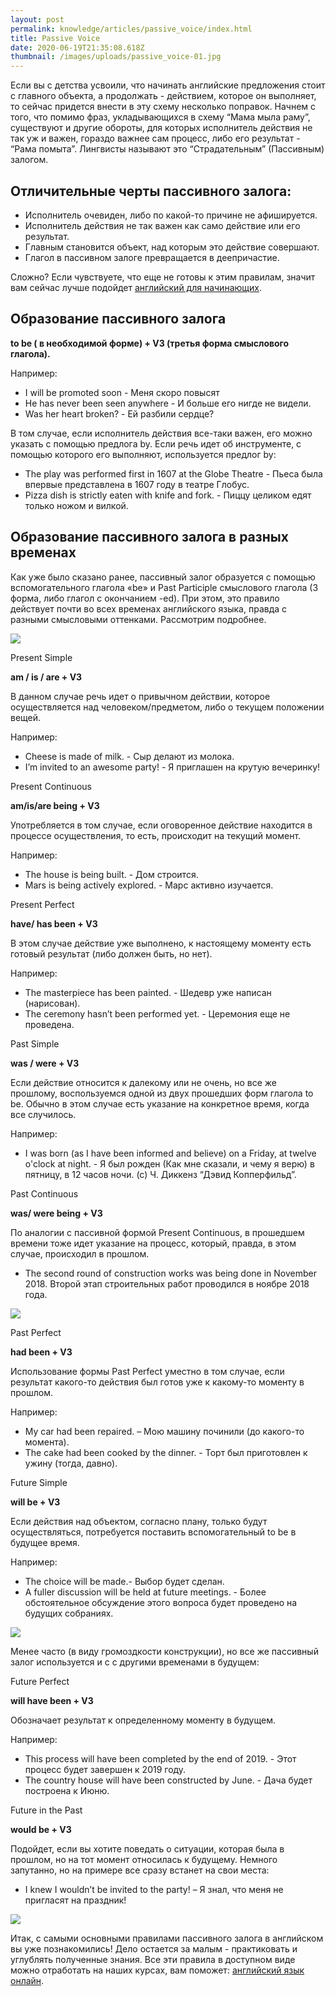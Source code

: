```yaml
---
layout: post
permalink: knowledge/articles/passive_voice/index.html
title: Passive Voice
date: 2020-06-19T21:35:08.618Z
thumbnail: /images/uploads/passive_voice-01.jpg
---
```

Если вы с детства усвоили, что начинать английские предложения стоит с главного объекта, а продолжать - действием, которое он выполняет, то сейчас придется внести в эту схему несколько поправок.
Начнем с того, что помимо фраз, укладывающихся в схему “Мама мыла раму”, существуют и другие обороты, для которых исполнитель действия не так уж и важен, гораздо важнее сам процесс, либо его результат - “Рама помыта”. Лингвисты называют это “Страдательным” (Пассивным) залогом. 

## Отличительные черты пассивного залога:

* Исполнитель очевиден, либо по какой-то причине не афишируется.
* Исполнитель действия не так важен как само действие или его результат.
* Главным становится объект, над которым это действие совершают.
* Глагол в пассивном залоге превращается в деепричастие.

Сложно? Если чувствуете, что еще не готовы к этим правилам, значит вам сейчас лучше подойдет [английский для начинающих](https://advance-club.ru/online_training/anglijskiy_s_nulya/).

## Образование пассивного залога

**to be ( в необходимой форме) + V3
(третья форма смыслового глагола).**

Например:

* I will be promoted soon - Меня скоро повысят
* He has never been seen anywhere - И больше его нигде не видели.
* Was her heart broken? - Ей разбили сердце?

В том случае, если исполнитель действия все-таки важен, его можно указать с помощью предлога by. Если речь идет об инструменте, с помощью которого его выполняют, используется предлог by:

* The play was performed first in 1607 at the Globe Theatre - Пьеса была впервые
  представлена в 1607 году в театре Глобус.
* Pizza dish is strictly eaten with knife and fork. - Пиццу целиком едят только ножом и вилкой.

## Образование пассивного залога в разных временах

Как уже было сказано ранее, пассивный залог образуется с помощью вспомогательного глагола «be» и Past Participle смыслового глагола (3 форма, либо глагол с окончанием -ed). При этом, это правило действует почти во всех временах английского языка, правда с разными смысловыми оттенками. Рассмотрим подробнее.

![](/images/uploads/passive_voice-02.jpg)

Present Simple

**am / is / are + V3**

В данном случае речь идет о привычном действии, которое осуществляется над человеком/предметом, либо о текущем положении вещей.

Например:

* Cheese is made of milk. - Сыр делают из молока.
* I’m invited to an awesome party! - Я приглашен на крутую вечеринку!

Present Continuous

**am/is/are being + V3**

Употребляется в том случае, если оговоренное действие находится в процессе осуществления, то есть, происходит на текущий момент.

Например:

* The house is being built. - Дом строится.
* Mars is being actively explored. - Марс активно изучается.

Present Perfect

**have/ has been + V3**

В этом случае действие уже выполнено, к настоящему моменту есть готовый результат
(либо должен быть, но нет).

Например:

* The masterpiece has been painted. - Шедевр уже написан (нарисован).
* The ceremony hasn’t been performed yet. - Церемония еще не проведена.

Past Simple

**was / were + V3**

Если действие относится к далекому или не очень, но все же прошлому, воспользуемся одной из двух прошедших форм глагола to be. Обычно в этом случае есть указание на конкретное время, когда все случилось.

Например:

* I was born (as I have been informed and believe) on a Friday, at twelve o'clock at night. - Я был рожден
  (Как мне сказали, и чему я верю) в пятницу, в 12 часов ночи. 
  (с) Ч. Диккенз “Дэвид Копперфильд”. 

Past Continuous

**was/ were being + V3**

По аналогии с пассивной формой Present Continuous, в прошедшем времени тоже идет указание на процесс, который, правда, в этом случае, происходил в прошлом.

* The second round of construction works was being done in November 2018.
  Второй этап строительных работ проводился в ноябре 2018 года.

![](/images/uploads/passive_voice-03.jpg)

Past Perfect

**had been + V3**

Использование формы Past Perfect уместно в том случае, если результат какого-то действия был готов уже к какому-то моменту в прошлом.

Например:

* My car had been repaired. – Мою машину починили (до какого-то момента).
* The cake had been cooked by the dinner. - Торт был приготовлен к ужину (тогда, давно).

Future Simple

**will be + V3**

Если действия над объектом, согласно плану, только будут осуществляться, потребуется поставить вспомогательный to be в будущее время.

Например:

* The choice will be made.- Выбор будет сделан.
* A fuller discussion will be held at future meetings. - Более обстоятельное обсуждение этого вопроса
  будет проведено на будущих собраниях.

![](/images/uploads/passive_voice-04.jpg)

Менее часто (в виду громоздкости конструкции), но все же пассивный залог используется и с с другими временами в будущем: 

Future Perfect

**will have been + V3**

Обозначает результат к определенному моменту в будущем.

Например:

* This process will have been completed by the end of 2019. - Этот процесс будет завершен к 2019 году.
* The country house will have been constructed by June. - Дача будет построена к Июню.

Future in the Past

**would be + V3**

Подойдет, если вы хотите поведать о ситуации, которая была в прошлом, но на тот момент относилась к будущему. Немного запутанно, но на примере все сразу встанет на свои места:

* I knew I wouldn’t  be invited to the party! – Я знал, что меня не пригласят на праздник!

![](/images/uploads/passive_voice-05.jpg)

Итак, с самыми основными правилами пассивного залога в английском вы уже познакомились! Дело остается за малым - практиковать и углублять полученные знания. Все эти правила в доступном виде можно отработать на наших курсах, вам поможет: [английский язык онлайн](https://advance-club.ru/online/angliyskiy_dlya_vashih_celey/).